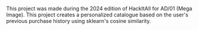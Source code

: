 This project was made during the 2024 edition of HackItAll for AD/01 (Mega Image). 
This project creates a personalized catalogue based on the user's previous purchase history using sklearn's cosine similarity.
